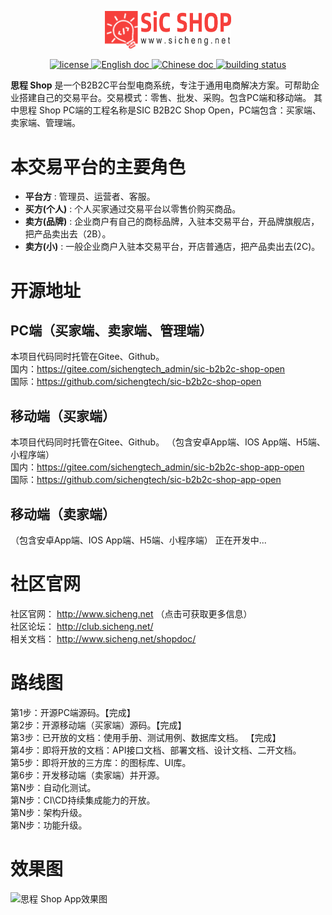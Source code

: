 <p align="center">
    <a href="https://www.sicheng.net">
        <img alt="SiC B2B2c Shop Logo" src="./docs/images/logo-400x120@x2.png" width="40%" />
    </a>
</p>
<p align="center">
    <a href="https://gitee.com/sichengtech_admin/sic-b2b2c-shop-open/blob/main/LICENSE">
        <img alt="license" src="https://img.shields.io/badge/license-MulanPubL--2.0-blue" />
    </a>
    <a href="http://www.sicheng.net/shopdoc/">
        <img alt="English doc" src="https://img.shields.io/badge/docs-English-blue" />
    </a>
    <a href="http://www.sicheng.net/shopdoc/">
        <img alt="Chinese doc" src="https://img.shields.io/badge/文档-简体中文-blue" />
    </a>
    <a href="#">
        <img alt="building status" src="https://img.shields.io/badge/build-成功-blue" />
    </a>
</p>

**思程 Shop** 是一个B2B2C平台型电商系统，专注于通用电商解决方案。可帮助企业搭建自己的交易平台。交易模式：零售、批发、采购。包含PC端和移动端。
其中思程 Shop PC端的工程名称是SIC B2B2C Shop Open，PC端包含：买家端、卖家端、管理端。   
# 本交易平台的主要角色
* **平台方** : 管理员、运营者、客服。
* **买方(个人)** : 个人买家通过交易平台以零售价购买商品。
* **卖方(品牌)** : 企业商户有自己的商标品牌，入驻本交易平台，开品牌旗舰店，把产品卖出去（2B）。
* **卖方(小)** : 一般企业商户入驻本交易平台，开店普通店，把产品卖出去(2C)。

# 开源地址
## PC端（买家端、卖家端、管理端）
本项目代码同时托管在Gitee、Github。  
国内：https://gitee.com/sichengtech_admin/sic-b2b2c-shop-open       
国际：https://github.com/sichengtech/sic-b2b2c-shop-open  

## 移动端（买家端）
本项目代码同时托管在Gitee、Github。   （包含安卓App端、IOS App端、H5端、小程序端）      
国内：https://gitee.com/sichengtech_admin/sic-b2b2c-shop-app-open      
国际：https://github.com/sichengtech/sic-b2b2c-shop-app-open

## 移动端（卖家端）
（包含安卓App端、IOS App端、H5端、小程序端）
正在开发中...    

# 社区官网
社区官网： http://www.sicheng.net   （点击可获取更多信息）    
社区论坛： http://club.sicheng.net/   
相关文档： http://www.sicheng.net/shopdoc/

# 路线图
第1步：开源PC端源码。【完成】    
第2步：开源移动端（买家端）源码。【完成】  
第3步：已开放的文档：使用手册、测试用例、数据库文档。 【完成】     
第4步：即将开放的文档：API接口文档、部署文档、设计文档、二开文档。  
第5步：即将开放的三方库：的图标库、UI库。   
第6步：开发移动端（卖家端）并开源。  
第N步：自动化测试。  
第N步：CI\CD持续集成能力的开放。  
第N步：架构升级。  
第N步：功能升级。  

# 效果图
![思程 Shop App效果图](./docs/images/pc.png "思程 Shop App效果图")  
